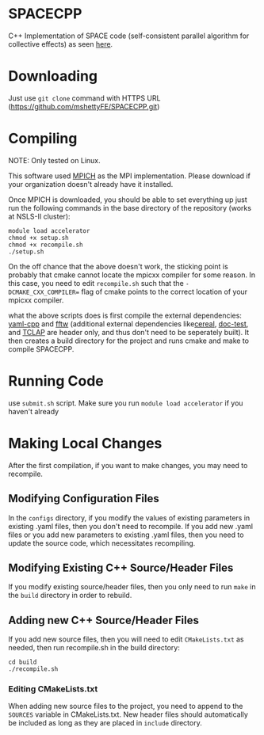 # SPACECPP
C++ Implementation of SPACE code (self-consistent parallel algorithm for collective effects) as seen [here](https://journals.aps.org/prab/pdf/10.1103/PhysRevAccelBeams.19.024401).
# Downloading
Just use `git clone` command with HTTPS URL (https://github.com/mshettyFE/SPACECPP.git)
# Compiling
NOTE: Only tested on Linux.

This software used [MPICH](https://www.mpich.org/documentation/guides/) as the MPI implementation. Please download if your organization doesn't already have it installed.

Once MPICH is downloaded, you should be able to set everything up just run the following commands in the base directory of the repository (works at NSLS-II cluster):
```
module load accelerator
chmod +x setup.sh
chmod +x recompile.sh
./setup.sh
```

On the off chance that the above doesn't work, the sticking point is probably that cmake cannot locate the mpicxx compiler for some reason. In this case, you need to edit `recompile.sh` such that the `-DCMAKE_CXX_COMPILER=` flag of cmake points to the correct location of your mpicxx compiler.

what the above scripts does is first compile the external dependencies: [yaml-cpp](https://github.com/jbeder/yaml-cpp) and [fftw](https://www.fftw.org/) (additional external dependencies like[cereal](https://github.com/USCiLab/cereal), [doc-test](https://github.com/doctest/doctest), and [TCLAP](https://github.com/mirror/tclap)  are header only, and thus don't need to be seperately built). It then creates a build directory for the project and runs cmake and make to compile SPACECPP.
# Running Code
use `submit.sh` script. Make sure you run `module load accelerator` if you haven't already
# Making Local Changes
After the first compilation, if you want to make changes, you may need to recompile.
## Modifying Configuration Files
In the `configs` directory, if you modify the values of existing parameters in existing .yaml files, then you don't need to recompile. If you add new .yaml files or you add new parameters to existing .yaml files, then you need to update the source code, which necessitates recompiling.
## Modifying Existing C++ Source/Header Files
If you modify existing source/header files, then you only need to run `make` in the `build` directory in order to rebuild.
## Adding new C++ Source/Header Files
If you add new source files, then you will need to edit `CMakeLists.txt` as needed, then run recompile.sh in the build directory:
```
cd build
./recompile.sh
```
### Editing CMakeLists.txt
When adding new source files to the project, you need to append to the `SOURCES` variable in CMakeLists.txt. New header files should automatically be included as long as they are placed in `include` directory.
